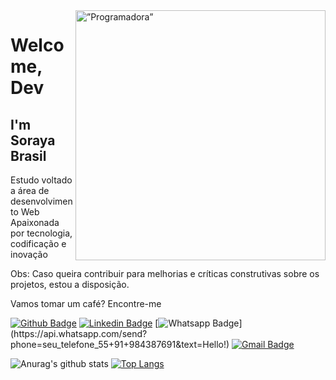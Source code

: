  
<img align="right" width="400px" height="400px" alt=”Programadora” src="https://giphy.com/gifs/platzi-stem-developer-programadora-fAnzw6YK33jMwzp5wp">
 
# Welcome, Dev
 
## I'm Soraya Brasil
 
Estudo voltado a área de desenvolvimento Web
Apaixonada por tecnologia, codificação e inovação
 
Obs: Caso queira contribuir para melhorias e críticas construtivas sobre os projetos, estou a disposição.
 
Vamos tomar um café? Encontre-me

[![Github Badge](https://img.shields.io/badge/-Github-000?style=flat-square&logo=Github&logoColor=white&link=https://github.com/brasilsoraya)](https://github.com/brasilsoraya)
[![Linkedin Badge](https://img.shields.io/badge/-LinkedIn-blue?style=flat-square&logo=Linkedin&logoColor=white&link=https://www.linkedin.com/in/sorayabrasil/)](https://www.linkedin.com/in/sorayabrasil/)
[![Whatsapp Badge](https://img.shields.io/badge/-Whatsapp-4CA143?style=flat-square&labelColor=4CA143&logo=whatsapp&logoColor=white&link=https://api.whatsapp.com/send?phone=seu_telefone_55+91+984387691&text=Hello!)](https://api.whatsapp.com/send?phone=seu_telefone_55+91+984387691&text=Hello!)
[![Gmail Badge](https://img.shields.io/badge/-Gmail-c14438?style=flat-square&logo=Gmail&logoColor=white&link=mailto:sorayabrasil.gweb8@gmail.com)](mailto:sorayabrasil.gweb8@gmail.com)
 
![Anurag's github stats](https://github-readme-stats.vercel.app/api?username=brasilsoraya&show_icons=true&theme=tokyonight
)
[![Top Langs](https://github-readme-stats.vercel.app/api/top-langs/?username=brasilsoraya&layout=compact&show_icons=true&theme=tokyonight
)](https://github.com/brasilsoraya/github-readme-stats
)

